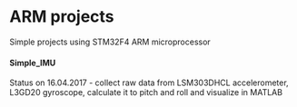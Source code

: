 # ARM projects
Simple projects using STM32F4 ARM microprocessor

#### Simple_IMU
Status on 16.04.2017 - collect raw data from LSM303DHCL accelerometer, L3GD20 gyroscope, calculate it to pitch and roll and visualize in MATLAB
